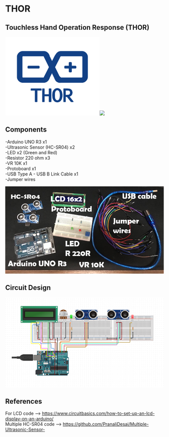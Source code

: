 # THOR
## Touchless Hand Operation Response (THOR)
<p align="left">
  <img width="300" src="/images/logo.png"><img width="400" src="/images/sample.gif">
</p>

## Components
-Arduino UNO R3 x1 <br />
-Ultrasonic Sensor (HC-SR04) x2 <br />
-LED x2 (Green and Red) <br />
-Resistor 220 ohm x3 <br />
-VR 10K x1 <br />
-Protoboard x1 <br />
-USB Type A - USB B Link Cable x1 <br />
-Jumper wires
<p align="left">
  <img width="800" src="/images/components.png">
</p>

## Circuit Design
<p align="left">
  <img width="800" src="/images/circuit.png">
</p>

## References

For LCD code --> https://www.circuitbasics.com/how-to-set-up-an-lcd-display-on-an-arduino/ <br />
Multiple HC-SR04 code --> https://github.com/PranaliDesai/Multiple-Ultrasonic-Sensor-
